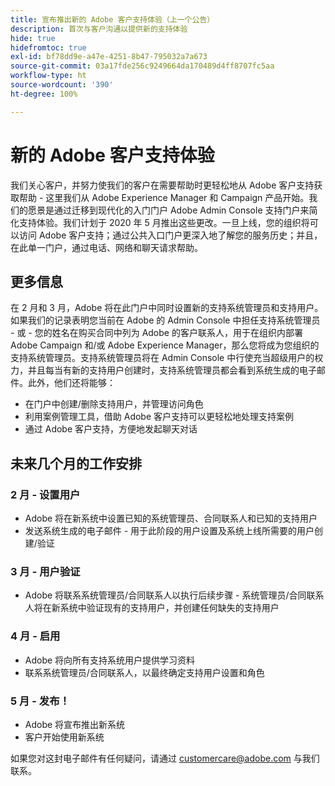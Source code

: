 ```yaml
---
title: 宣布推出新的 Adobe 客户支持体验（上一个公告）
description: 首次与客户沟通以提供新的支持体验
hide: true
hidefromtoc: true
exl-id: bf78dd9e-a47e-4251-8b47-795032a7a673
source-git-commit: 03a17fde256c9249664da170489d4ff8707fc5aa
workflow-type: ht
source-wordcount: '390'
ht-degree: 100%

---
```


# 新的 Adobe 客户支持体验

我们关心客户，并努力使我们的客户在需要帮助时更轻松地从 Adobe 客户支持获取帮助 - 这里我们从 Adobe Experience Manager 和 Campaign 产品开始。我们的愿景是通过迁移到现代化的入门门户 Adobe Admin Console 支持门户来简化支持体验。我们计划于 2020 年 5 月推出这些更改。一旦上线，您的组织将可以访问 Adobe 客户支持；通过公共入口门户更深入地了解您的服务历史；并且，在此单一门户，通过电话、网络和聊天请求帮助。

## 更多信息

在 2 月和 3 月，Adobe 将在此门户中同时设置新的支持系统管理员和支持用户。如果我们的记录表明您当前在 Adobe 的 Admin Console 中担任支持系统管理员 - 或 - 您的姓名在购买合同中列为 Adobe 的客户联系人，用于在组织内部署 Adobe Campaign 和/或 Adobe Experience Manager，那么您将成为您组织的支持系统管理员。支持系统管理员将在 Admin Console 中行使充当超级用户的权力，并且每当有新的支持用户创建时，支持系统管理员都会看到系统生成的电子邮件。此外，他们还将能够：

* 在门户中创建/删除支持用户，并管理访问角色
* 利用案例管理工具，借助 Adobe 客户支持可以更轻松地处理支持案例
* 通过 Adobe 客户支持，方便地发起聊天对话

## 未来几个月的工作安排

### 2 月 - 设置用户

* Adobe 将在新系统中设置已知的系统管理员、合同联系人和已知的支持用户
* 发送系统生成的电子邮件 - 用于此阶段的用户设置及系统上线所需要的用户创建/验证


### 3 月 - 用户验证

* Adobe 将联系系统管理员/合同联系人以执行后续步骤 - 系统管理员/合同联系人将在新系统中验证现有的支持用户，并创建任何缺失的支持用户

### 4 月 - 启用

* Adobe 将向所有支持系统用户提供学习资料
* 联系系统管理员/合同联系人，以最终确定支持用户设置和角色

### 5 月 - 发布！

* Adobe 将宣布推出新系统
* 客户开始使用新系统

如果您对这封电子邮件有任何疑问，请通过 [customercare@adobe.com](mailto:customercare@adobe.com) 与我们联系。
